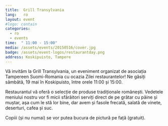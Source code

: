 ```yaml
---
title:  Grill Transylvania
lang:   ro
layout: event
#logo: contain
categories:
  - ro
  - events
time:  " 11:00 - 15:00"
media: /assets/events/20150516/cover.jpg
badge: /assets/event-logos/restaurantday.png
address: Koskipuisto, Tampere
---
```


Vă invităm la Grill Transylvania, un eveniment organizat de asociația Tampereen Suomi-Romania cu ocazia Zilei restaurantelor! Ne găsiți sâmbătă, 19 mai în Koskipuisto, între orele 11:00 și 15:00.

Restaurantul vă oferă o selecție de produse tradiționale românești. Vedetele meniului nostru vor fi micii sfârâitori serviți direct de pe grătar cu pâine și muștar, așa cum le stă lor bine, dar avem și fasole frecată, salată de vinete, deserturi, cafea și suc.

Copiii (și nu numai) se vor putea bucura de pictură pe față (gratuit).